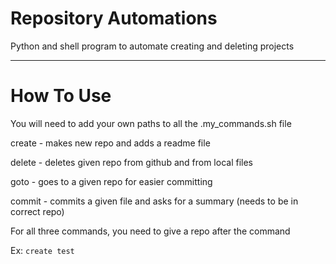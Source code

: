 # Repository Automations
Python and shell program to automate creating and deleting projects

- - -

# How To Use
You will need to add your own paths to all the .my_commands.sh file

create    - makes new repo and adds a readme file

delete    - deletes given repo from github and from local files

goto      - goes to a given repo for easier committing

commit    - commits a given file and asks for a summary (needs to be in correct repo)

For all three commands, you need to give a repo after the command

Ex: `create test`